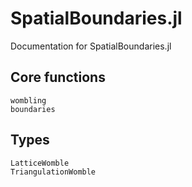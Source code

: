 # SpatialBoundaries.jl

Documentation for SpatialBoundaries.jl

## Core functions

```@docs
wombling
boundaries
```

## Types

```@docs
LatticeWomble
TriangulationWomble
```